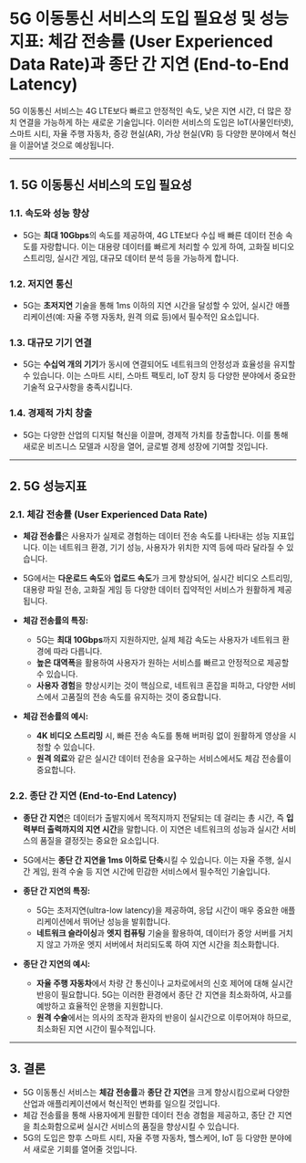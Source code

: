 # 5G 이동통신 서비스의 도입 필요성 및 성능지표: 체감 전송률 (User Experienced Data Rate)과 종단 간 지연 (End-to-End Latency)

5G 이동통신 서비스는 4G LTE보다 빠르고 안정적인 속도, 낮은 지연 시간, 더 많은 장치 연결을 가능하게 하는 새로운 기술입니다. 이러한 서비스의 도입은 IoT(사물인터넷), 스마트 시티, 자율 주행 자동차, 증강 현실(AR), 가상 현실(VR) 등 다양한 분야에서 혁신을 이끌어낼 것으로 예상됩니다.

---

## 1. **5G 이동통신 서비스의 도입 필요성**

### 1.1. **속도와 성능 향상**
- 5G는 **최대 10Gbps**의 속도를 제공하여, 4G LTE보다 수십 배 빠른 데이터 전송 속도를 자랑합니다. 이는 대용량 데이터를 빠르게 처리할 수 있게 하여, 고화질 비디오 스트리밍, 실시간 게임, 대규모 데이터 분석 등을 가능하게 합니다.

### 1.2. **저지연 통신**
- 5G는 **초저지연** 기술을 통해 1ms 이하의 지연 시간을 달성할 수 있어, 실시간 애플리케이션(예: 자율 주행 자동차, 원격 의료 등)에서 필수적인 요소입니다. 

### 1.3. **대규모 기기 연결**
- 5G는 **수십억 개의 기기**가 동시에 연결되어도 네트워크의 안정성과 효율성을 유지할 수 있습니다. 이는 스마트 시티, 스마트 팩토리, IoT 장치 등 다양한 분야에서 중요한 기술적 요구사항을 충족시킵니다.

### 1.4. **경제적 가치 창출**
- 5G는 다양한 산업의 디지털 혁신을 이끌며, 경제적 가치를 창출합니다. 이를 통해 새로운 비즈니스 모델과 시장을 열어, 글로벌 경제 성장에 기여할 것입니다.

---

## 2. **5G 성능지표**

### 2.1. **체감 전송률 (User Experienced Data Rate)**

- **체감 전송률**은 사용자가 실제로 경험하는 데이터 전송 속도를 나타내는 성능 지표입니다. 이는 네트워크 환경, 기기 성능, 사용자가 위치한 지역 등에 따라 달라질 수 있습니다.
  
- 5G에서는 **다운로드 속도**와 **업로드 속도**가 크게 향상되어, 실시간 비디오 스트리밍, 대용량 파일 전송, 고화질 게임 등 다양한 데이터 집약적인 서비스가 원활하게 제공됩니다.

- **체감 전송률의 특징:**
  - 5G는 **최대 10Gbps**까지 지원하지만, 실제 체감 속도는 사용자가 네트워크 환경에 따라 다릅니다.
  - **높은 대역폭**을 활용하여 사용자가 원하는 서비스를 빠르고 안정적으로 제공할 수 있습니다.
  - **사용자 경험**을 향상시키는 것이 핵심으로, 네트워크 혼잡을 피하고, 다양한 서비스에서 고품질의 전송 속도를 유지하는 것이 중요합니다.

- **체감 전송률의 예시:**
  - **4K 비디오 스트리밍** 시, 빠른 전송 속도를 통해 버퍼링 없이 원활하게 영상을 시청할 수 있습니다.
  - **원격 의료**와 같은 실시간 데이터 전송을 요구하는 서비스에서도 체감 전송률이 중요합니다.

### 2.2. **종단 간 지연 (End-to-End Latency)**

- **종단 간 지연**은 데이터가 출발지에서 목적지까지 전달되는 데 걸리는 총 시간, 즉 **입력부터 출력까지의 지연 시간**을 말합니다. 이 지연은 네트워크의 성능과 실시간 서비스의 품질을 결정짓는 중요한 요소입니다.

- 5G에서는 **종단 간 지연을 1ms 이하로 단축**시킬 수 있습니다. 이는 자율 주행, 실시간 게임, 원격 수술 등 지연 시간에 민감한 서비스에서 필수적인 기술입니다.

- **종단 간 지연의 특징:**
  - 5G는 초저지연(ultra-low latency)을 제공하여, 응답 시간이 매우 중요한 애플리케이션에서 뛰어난 성능을 발휘합니다.
  - **네트워크 슬라이싱**과 **엣지 컴퓨팅** 기술을 활용하여, 데이터가 중앙 서버를 거치지 않고 가까운 엣지 서버에서 처리되도록 하여 지연 시간을 최소화합니다.
  
- **종단 간 지연의 예시:**
  - **자율 주행 자동차**에서 차량 간 통신이나 교차로에서의 신호 제어에 대해 실시간 반응이 필요합니다. 5G는 이러한 환경에서 종단 간 지연을 최소화하여, 사고를 예방하고 효율적인 운행을 지원합니다.
  - **원격 수술**에서는 의사의 조작과 환자의 반응이 실시간으로 이루어져야 하므로, 최소화된 지연 시간이 필수적입니다.

---

## 3. **결론**

- 5G 이동통신 서비스는 **체감 전송률**과 **종단 간 지연**을 크게 향상시킴으로써 다양한 산업과 애플리케이션에서 혁신적인 변화를 일으킬 것입니다.
- 체감 전송률을 통해 사용자에게 원활한 데이터 전송 경험을 제공하고, 종단 간 지연을 최소화함으로써 실시간 서비스의 품질을 향상시킬 수 있습니다.
- 5G의 도입은 향후 스마트 시티, 자율 주행 자동차, 헬스케어, IoT 등 다양한 분야에서 새로운 기회를 열어줄 것입니다.
